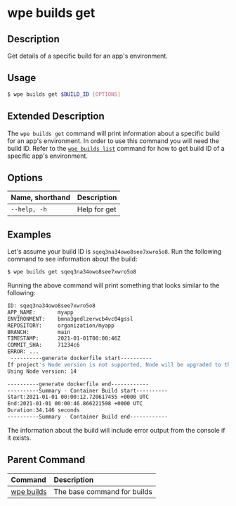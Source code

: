 # wpe builds get

## Description
Get details of a specific build for an app's environment.

## Usage

```bash
$ wpe builds get $BUILD_ID [OPTIONS]
```

## Extended Description

The `wpe builds get` command will print information about a specific build for an app's environment. In order to use this command you will need the build ID. Refer to the [`wpe builds list`](/reference/cli/wpe/main/builds/list) command for how to get build ID of a specific app's environment.

## Options

| Name, shorthand     | Description  |
|:--------------------|:-------------|
| `--help, -h`        | Help for get |

## Examples

Let's assume your build ID is `sqeq3na34owo8see7xwro5o8`. Run the following command to see information about the build:

```bash
$ wpe builds get sqeq3na34owo8see7xwro5o8
```

Running the above command will print something that looks similar to the following:

```bash
ID: sqeq3na34owo8see7xwro5o8
APP_NAME:       myapp
ENVIRONMENT:    bmna3gedlzerwcb4vc04gssl
REPOSITORY:     organization/myapp
BRANCH:         main
TIMESTAMP:      2021-01-01T00:00:46Z
COMMIT_SHA:     71234c6
ERROR: ...
 ----------generate dockerfile start----------
If project's Node version is not supported, Node will be upgraded to the project's closest supported version.
Using Node version: 14

----------generate dockerfile end------------
----------Summary - Container Build start----------
Start:2021-01-01 00:00:12.720617455 +0000 UTC
End:2021-01-01 00:00:46.866221598 +0000 UTC
Duration:34.146 seconds
----------Summary - Container Build end------------
```

The information about the build will include error output from the console if it exists.

## Parent Command
| Command                                             | Description                 |
|:----------------------------------------------------|:----------------------------|
| [wpe builds](/reference/cli/wpe/main/builds) | The base command for builds |
